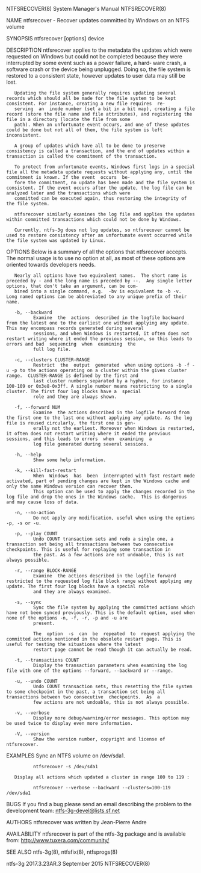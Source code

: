NTFSRECOVER(8)                                                                      System Manager's Manual                                                                      NTFSRECOVER(8)

NAME
       ntfsrecover - Recover updates committed by Windows on an NTFS volume

SYNOPSIS
       ntfsrecover [options] device

DESCRIPTION
       ntfsrecover  applies to the metadata the updates which were requested on Windows but could not be completed because they were interrupted by some event such as a power failure, a hard‐
       ware crash, a software crash or the device being unplugged.  Doing so, the file system is restored to a consistent state, however updates to user data may still be lost.

       Updating the file system generally requires updating several records which should all be made for the file system to be kept consistent. For instance, creating a new file requires  re‐
       serving  an  inode number (set a bit in a bit map), creating a file record (store the file name and file attributes), and registering the file in a directory (locate the file from some
       path). When an unfortunate event occurs, and one of these updates could be done but not all of them, the file system is left inconsistent.

       A group of updates which have all to be done to preserve consistency is called a transaction, and the end of updates within a transaction is called the commitment of the transaction.

       To protect from unfortunate events, Windows first logs in a special file all the metadata update requests without applying any, until the commitment is known. If the event  occurs  be‐
       fore the commitment, no update has been made and the file system is consistent. If the event occurs after the update, the log file can be analyzed later and the transactions which were
       committed can be executed again, thus restoring the integrity of the file system.

       ntfsrecover similarly examines the log file and applies the updates within committed transactions which could not be done by Windows.

       Currently, ntfs-3g does not log updates, so ntfsrecover cannot be used to restore consistency after an unfortunate event occurred while the file system was updated by Linux.

OPTIONS
       Below is a summary of all the options that ntfsrecover accepts. The normal usage is to use no option at all, as most of these options are oriented towards developers needs.

       Nearly all options have two equivalent names.  The short name is preceded by - and the long name is preceded by --.  Any single letter options, that don't take an argument, can be com‐
       bined into a single command, e.g.  -bv is equivalent to -b -v.  Long named options can be abbreviated to any unique prefix of their name.

       -b, --backward
              Examine  the  actions  described in the logfile backward from the latest one to the earliest one without applying any update. This may encompass records generated during several
              sessions, and when Windows is restarted, it often does not restart writing where it ended the previous session, so this leads to errors and bad  sequencing  when  examining  the
              full log file.

       -c, --clusters CLUSTER-RANGE
              Restrict  the  output  generated  when using options -b -f -u -p to the actions operating on a cluster within the given cluster range.  CLUSTER-RANGE is defined by the first and
              last cluster numbers separated by a hyphen, for instance 100-109 or 0x3e8-0x3ff. A single number means restricting to a single cluster. The first four log blocks have a  special
              role and they are always shown.

       -f, --forward NUM
              Examine  the actions described in the logfile forward from the first one to the last one without applying any update. As the log file is reused circularly, the first one is gen‐
              erally not the earliest. Moreover when Windows is restarted, it often does not restart writing where it ended the previous sessions, and this leads to errors  when  examining  a
              log file generated during several sessions.

       -h, --help
              Show some help information.

       -k, --kill-fast-restart
              When  Windows  has  been  interrupted with fast restart mode activated, part of pending changes are kept in the Windows cache and only the same Windows version can recover them.
              This option can be used to apply the changes recorded in the log file and drop the ones in the Windows cache.  This is dangerous and may cause loss of data.

       -n, --no-action
              Do not apply any modification, useful when using the options -p, -s or -u.

       -p, --play COUNT
              Undo COUNT transaction sets and redo a single one, a transaction set being all transactions between two consecutive checkpoints. This is useful for replaying some transaction in
              the past. As a few actions are not undoable, this is not always possible.

       -r, --range BLOCK-RANGE
              Examine  the actions described in the logfile forward restricted to the requested log file block range without applying any update. The first four log blocks have a special role
              and they are always examined.

       -s, --sync
              Sync the file system by applying the committed actions which have not been synced previously. This is the default option, used when none of the options -n, -f, -r, -p and -u are
              present.

              The  option  -s  can  be  repeated  to  request applying the committed actions mentioned in the obsolete restart page. This is useful for testing the situations where the latest
              restart page cannot be read though it can actually be read.

       -t, --transactions COUNT
              Display the transaction parameters when examining the log file with one of the options --forward, --backward or --range.

       -u, --undo COUNT
              Undo COUNT transaction sets, thus resetting the file system to some checkpoint in the past, a transaction set being all transactions between two consecutive  checkpoints.  As  a
              few actions are not undoable, this is not always possible.

       -v, --verbose
              Display more debug/warning/error messages. This option may be used twice to display even more information.

       -V, --version
              Show the version number, copyright and license of ntfsrecover.

EXAMPLES
       Sync an NTFS volume on /dev/sda1.

              ntfsrecover -s /dev/sda1

       Display all actions which updated a cluster in range 100 to 119 :

              ntfsrecover --verbose --backward --clusters=100-119 /dev/sda1

BUGS
       If you find a bug please send an email describing the problem to the development team:
       ntfs-3g-devel@lists.sf.net

AUTHORS
       ntfsrecover was written by Jean-Pierre Andre

AVAILABILITY
       ntfsrecover is part of the ntfs-3g package and is available from:
       http://www.tuxera.com/community/

SEE ALSO
       ntfs-3g(8), ntfsfix(8), ntfsprogs(8)

ntfs-3g 2017.3.23AR.3                                                                    September 2015                                                                          NTFSRECOVER(8)
